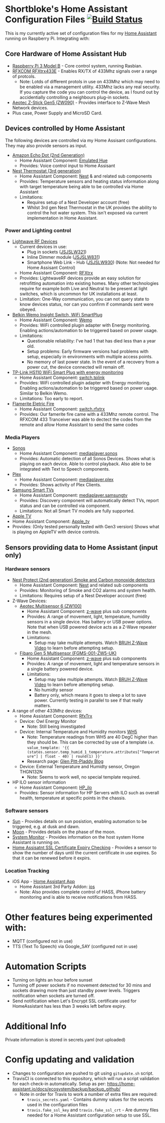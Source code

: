 # Shortbloke's Home Assistant Configuration Files [![Build Status](https://travis-ci.org/shortbloke/home_assistant_config.svg?branch=master)](https://travis-ci.org/shortbloke/home_assistant_config)

This is my currently active set of configuration files for my [Home Assistant](https://home-assistant.io) running on Raspberry Pi. Integrating with:

## Core Hardware of Home Assistant Hub
 - [Raspberry Pi 3 Model B](http://amzn.to/2hI9tyc) - Core control system, running Rasbian.
 - [RFXCOM RFXtrx433E](http://amzn.to/2wFwO63) - Enables RX/TX of 433Mhz signals over a range of protcols.
   - Note: Lotds of different protols in use on 433Mhz which may need to be enabled via a management utility. 433Mhz lacks any real security. If you capture the code you can control the device, as I found out by accidentially controlling a neighbours plug-in sockets.
 - [Aeotec Z-Stick Gen5 (ZW090)](http://amzn.to/2wrrgwI) - Provides interface to Z-Wave Mesh Network devices.
 - Plus case, Power Supply and MicroSD Card.

## Devices controlled by Home Assistant
The following devices are controlled via my Home Assisant configurations. They may also provide sensors as input.
 - [Amazon Echo Dot (2nd Generation)](http://amzn.to/2unxhgz)
   - Home Assistant Component: [Emulated Hue](https://home-assistant.io/components/emulated_hue/)
   - Provides: Voice control input to Home Assisant 
 - [Nest Thermostat (3rd generation)](http://amzn.to/2umTkEp)
   - Home Assistant Component: [Nest](https://home-assistant.io/components/nest/) & and related sub components
   - Provides: Temperature sensors and heating status information along with target temperature being able to be controlled via Home Assistant
   - Limitations: 
     - Requires setup of a Nest Developer account (free)
     - Whilst 3rd gen Nest Thermostat in the UK provides the ability to control the hot water system. This isn't exposed via current implementation in Home Assistant.
 ### Power and Lighting control
 - [Lightwave RF Devices](https://www.lightwaverf.com)
   - Current devices in use:
	 - Plug in sockets ([JSJSLW321](http://amzn.to/2vN1oys))
     - Inline Dimmer module ([JSJSLW831](http://amzn.to/2vLdcjH))
     - Smartphone Web Link - Hub ([JSJSLW930](http://amzn.to/2vLbJKq)) (Note: Not needed for Home Assisant Control)
   - Home Assistant Component: [RFXtrx](https://home-assistant.io/components/rfxtrx/)
   - Provides: LightwaveRF devices provide an easy solution for retrofitting automation into existing homes. Many other technologies require for example both Live and Neutral to be present at light switches, which is uncommon for UK installations at least.
   - Limitation: One-Way communication, you can not query state to know devices status, nor can you confirm if commands sent were obeyed.
 - [Belkin Wemo Insight Switch, WiFi SmartPlug](http://amzn.to/2vMEtmN)
   - Home Assistant Component: [Wemo](https://home-assistant.io/components/wemo/)
   - Provides: WiFi controlled plugin adapter with Energy monitoring. Enabling actions/automation to be triggered based on power usage.
   - Limitations: 
     - Questionable reliability: I've had 1 that has died less than a year old.
     - Setup problems: Early firmware versions had problems with setup, especially in environments with multiple access points.
     - No memory of last power state. In the event of a recovery from a power cut, the device connected will remain off. 
 - [TP-Link HS110 WiFi Smart Plug with energy monitoring](http://amzn.to/2vgQU8Q)
   - Home Assistant Component: [switch.tplink](https://home-assistant.io/components/switch.tplink/)
   - Provides: WiFi controlled plugin adapter with Energy monitoring. Enabling actions/automation to be triggered based on power usage. Similar to Belkin Wemo.
   - Limitations: Too early to report.
 - [Flamerite Eletric Fire](http://www.flameritefires.com/products/floor-standing-suites/junai.html)
   - Home Assistant Component: [switch.rfxtrx](https://home-assistant.io/components/switch.rfxtrx/)
   - Provides: Our famerite fire came with a 433Mhz remote control. The RFXCOM 433 Tranceiver was able to dectect the codes from the remote and allow Home Assistant to send the same codes
### Media Players
 - [Sonos](http://www.sonos.com)
   - Home Assistant Component: [mediaplayer.sonos](https://home-assistant.io/components/media_player.sonos/)
   - Provides: Automatic detection of all Sonos Devices. Shows what is playing on each device. Able to control playback. Also able to be integrated with Text to Speech components.
 - [Plex](http://www.plex.tv)
   - Home Assistant Component: [mediaplayer.plex](https://home-assistant.io/components/media_player.plex/)
   - Provides: Shows activity of Plex Clients.
 - [Samsung Smart TVs](http://www.samsung.com/uk/tvs/all-tvs/)
   - Home Assistant Component: [mediaplayer.samsungtv](https://home-assistant.io/components/media_player.samsungtv/)
   - Provides: Discovery component will automatically detect TVs, report status and can be controlled via component.
   - Limitations: Not all Smart TV models are fully supported.
 - [Apple TV](https://www.apple.com/uk/tv/)
  - Home Assistant Component: [Apple_tv](https://home-assistant.io/components/apple_tv/)
  - Provides: (Only tested personally tested with Gen3 version) Shows what is playing on AppleTV with device controls.

## Sensors providing data to Home Assistant (input only)
### Hardware sensors
 - [Nest Protect (2nd generation) Smoke and Carbon monoxide detectors](http://amzn.to/2wFGOw4)
   - Home Assistant Component: [Nest](https://home-assistant.io/components/nest/) and related sub components
   - Provides: Monitoring of Smoke and CO2 alarms and system health.
   - Limitations: Requires setup of a Nest Developer account (free)
 - Z-Wave Devices:
   - [Aeotec Multisensor 6 (ZW100)](http://amzn.to/2vkpCNo)
     - Home Assistant Component: [z-wave](https://home-assistant.io/components/zwave/) plus sub components
     - Provides: A range of movement, light, temperature, humidity sensors in a single device. Has battery or USB power options. Note that when  USB powered device acts as a Z-Wave repeater in the mesh.
     - Limitations:
       - Setup may take multiple attempts. Watch [BRUH Z-Wave Video](https://www.youtube.com/watch?v=ajklDCaOGwY) to learn before attempting setup.
   - [Fibaro Gen 5 Multisensor (FGMS-001-ZW5-UK)](http://amzn.to/2wrJK0g)
     - Home Assistant Component: [z-wave](https://home-assistant.io/components/zwave/) plus sub components
     - Provides: A range of movement, light and temperature sensors in a single battery powered device.
     - Limitations:
       - Setup may take multiple attempts. Watch [BRUH Z-Wave Video](https://www.youtube.com/watch?v=ajklDCaOGwY) to learn before attempting setup.
       - No humidty sensor
       - Battery only, which means it goes to sleep a lot to save power. Currently testing in parallel to see if that really matters.
 - A range of other 433Mhz devices:
   - Home Assistant Component: [RfxTrx](https://home-assistant.io/components/rfxtrx/)
   - Device: Owl Energy Monitor
     - Note: Still being investigated
   - Device: Internal Temperature and Humidity monitors [WH5](http://www.ebay.co.uk/itm/Extra-Sensor-for-Weather-Station-with-temp-humidity-f-cast-base-Baro-press/261788376051)
     - Note: Temperature readings from WH5 are 40 DegC higher than they should be. This can be corrected by use of a template i.e. `value_template: '{{ (states.sensor.temp_humid_1_temperature.attributes["Temperature"] | float - 40) | round(1) }}'`
     - Research page: [Glen Pitt-Pladdy Blog](https://www.pitt-pladdy.com/blog/_20131228-233456_0000_Imagintronix_Temperature_Humidity_Sensor_Protocol_WH15B_for_WH1400_/)
   - Device: External Temperature and Humidty sensor, Oregon THGN132N
     - Note: Seems to work well, no special template required.
 - HP ILO sensor information
   - Home Assistant Component: [HP_ilo](https://home-assistant.io/components/sensor.hp_ilo/)
   - Provides: Sensor information for HP Servers with ILO such as overall health, temperature at specific points in the chassis.

### Software sensors
 - [Sun](https://home-assistant.io/components/sun/) - Provides details on sun posistion, enabling automation to be triggered, e.g. at dusk and dawn.
 - [Moon](https://home-assistant.io/components/sensor.moon/) - Provides details on the phase of the moon.
 - [System Monitor](https://home-assistant.io/components/sensor.systemmonitor/) - Provides information on the host system Home Assistant is running on.
 - [Home Assisatnt SSL Certificate Expiry Checking](https://home-assistant.io/docs/ecosystem/certificates/lets_encrypt/#7---set-up-a-sensor-to-monitor-the-expiry-date-of-the-certificate) - Provides a sensor to show the number of days until the current certificate in use expires. So that it can be renewed before it expirs.

### Location Tracking
 - iOS App - [Home Assistant App](https://itunes.apple.com/us/app/home-assistant-open-source-home-automation/id1099568401)
   - Home Assistant 3rd Party Addon: [ios](https://home-assistant.io/docs/ecosystem/ios/)
   - Note: Also provides complete control of HASS, iPhone battery monitoring and is able to receive notifications from HASS.

# Other features being experimented with:
 - MQTT (configured not in use)
 - TTS (Text To Speech) via Google_SAY (configured not in use)
 
# Automation Scripts
- Turning on lights an hour before sunset
- Turning off power sockets if no movement detected for 30 mins and sockets drawing more than just standby power levels. Triggers notification when sockets are turned off.
- Send notification when Let's Encrypt SSL certificate used for HomeAssistant has less than 3 weeks left before expiry.

# Additional Info
Private information is stored in secrets.yaml (not uploaded)

# Config updating and validation
 - Changes to configuration are pushed to git using `gitupdate.sh` script.
 - TravisCI is connected to this repository, which will run a script validation for each check-in automatically. Setup as per: https://home-assistant.io/docs/ecosystem/backup/backup_github/
   - Note in order for Travis to work a number of extra files are required:
     - `travis_secrets.yaml` - Contains dummy values for the secrets used in the configuration files
     - `travis.fake_ssl_key` and `travis.fake_ssl_crt` - Are dummy files needed for a Home Assistant configuration setup to use SSL.